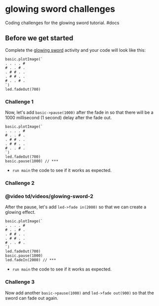 # glowing sword challenges

Coding challenges for the glowing sword tutorial. #docs

## Before we get started

Complete the [glowing sword](/microbit/lessons/glowing-sword/activity) activity and your code will look like this:

```
basic.plotImage(`
. . . . #
# . . # .
. # # . .
. # # . .
# . . # .
`)
led.fadeOut(700)
```

### Challenge 1

Now, let's add `basic->pause(1000)` after the fade in so that there will be a 1000 millisecond (1 second) delay after the fade out.

```
basic.plotImage(`
. . . . #
# . . # .
. # # . .
. # # . .
# . . # .
`)
led.fadeOut(700)
basic.pause(1000) // ***
```

* `run main` the code to see if it works as expected.

### Challenge 2

### @video td/videos/glowing-sword-2

After the pause, let's add `led->fade in(2000)` so that we can create a glowing effect.

```
basic.plotImage(`
. . . . #
# . . # .
. # # . .
. # # . .
# . . # .
`)
led.fadeOut(700)
basic.pause(1000)
led.fadeIn(2000) // ***
```

* `run main` the code to see if it works as expected.

### Challenge 3

Now add another `basic->pause(1000)` and `led->fade out(900)` so that the sword can fade out again.

